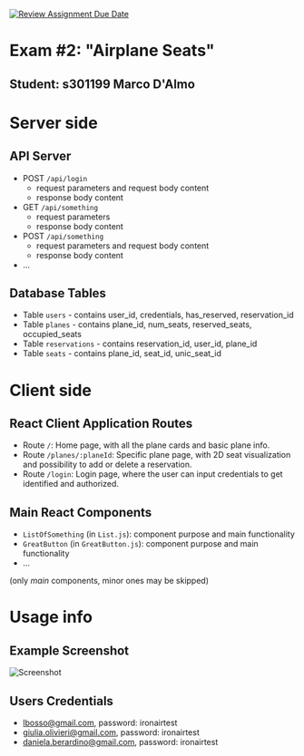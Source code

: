 [![Review Assignment Due Date](https://classroom.github.com/assets/deadline-readme-button-24ddc0f5d75046c5622901739e7c5dd533143b0c8e959d652212380cedb1ea36.svg)](https://classroom.github.com/a/Ij4wZ9xX)
# Exam #2: "Airplane Seats"

## Student: s301199 Marco D'Almo

# Server side

## API Server

- POST `/api/login`
  - request parameters and request body content
  - response body content
- GET `/api/something`
  - request parameters
  - response body content
- POST `/api/something`
  - request parameters and request body content
  - response body content
- ...

## Database Tables

- Table `users` - contains user_id, credentials, has_reserved, reservation_id
- Table `planes` - contains plane_id, num_seats, reserved_seats, occupied_seats
- Table `reservations` - contains reservation_id, user_id, plane_id
- Table `seats` - contains plane_id, seat_id, unic_seat_id


# Client side

## React Client Application Routes

- Route `/`: Home page, with all the plane cards and basic plane info.
- Route `/planes/:planeId`: Specific plane page, with 2D seat visualization and possibility to add or delete a reservation.
- Route `/login`: Login page, where the user can input credentials to get identified and authorized.

## Main React Components

- `ListOfSomething` (in `List.js`): component purpose and main functionality
- `GreatButton` (in `GreatButton.js`): component purpose and main functionality
- ...

(only _main_ components, minor ones may be skipped)

# Usage info

## Example Screenshot

![Screenshot](./images/screenshot.jpg)

## Users Credentials

- lbosso@gmail.com, password: ironairtest 
- giulia.olivieri@gmail.com, password: ironairtest 
- daniela.berardino@gmail.com, password: ironairtest

